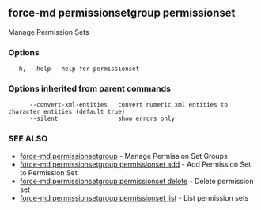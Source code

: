 ## force-md permissionsetgroup permissionset

Manage Permission Sets

### Options

```
  -h, --help   help for permissionset
```

### Options inherited from parent commands

```
      --convert-xml-entities   convert numeric xml entities to character entities (default true)
      --silent                 show errors only
```

### SEE ALSO

* [force-md permissionsetgroup](force-md_permissionsetgroup.md)	 - Manage Permission Set Groups
* [force-md permissionsetgroup permissionset add](force-md_permissionsetgroup_permissionset_add.md)	 - Add Permission Set to Permission Set
* [force-md permissionsetgroup permissionset delete](force-md_permissionsetgroup_permissionset_delete.md)	 - Delete permission set
* [force-md permissionsetgroup permissionset list](force-md_permissionsetgroup_permissionset_list.md)	 - List permission sets

